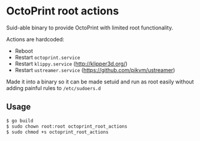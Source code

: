 # OctoPrint root actions

Suid-able binary to provide OctoPrint with limited root functionality.

Actions are hardcoded:

- Reboot
- Restart `octoprint.service`
- Restart `klippy.service` (http://klipper3d.org/)
- Restart `ustreamer.service` (https://github.com/pikvm/ustreamer)

Made it into a binary so it can be made setuid and run as root easily
without adding painful rules to `/etc/sudoers.d`

## Usage

```bash
$ go build
$ sudo chown root:root octoprint_root_actions
$ sudo chmod +s octoprint_root_actions
```
